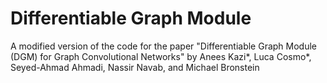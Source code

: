 # Differentiable Graph Module

A modified version of the code for the paper "Differentiable Graph Module (DGM) for Graph Convolutional Networks" 
by Anees Kazi*, Luca Cosmo*, Seyed-Ahmad Ahmadi, Nassir Navab, and Michael Bronstein
